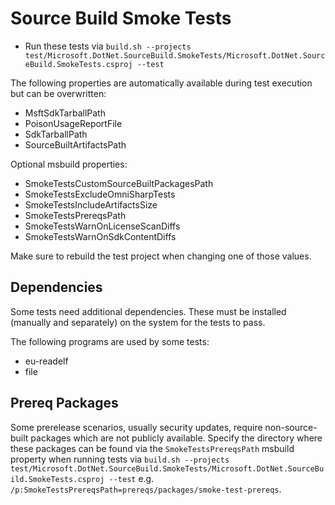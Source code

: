 # Source Build Smoke Tests

* Run these tests via `build.sh --projects test/Microsoft.DotNet.SourceBuild.SmokeTests/Microsoft.DotNet.SourceBuild.SmokeTests.csproj --test`

The following properties are automatically available during test execution but can be overwritten:
- MsftSdkTarballPath
- PoisonUsageReportFile
- SdkTarballPath
- SourceBuiltArtifactsPath

Optional msbuild properties:
- SmokeTestsCustomSourceBuiltPackagesPath
- SmokeTestsExcludeOmniSharpTests
- SmokeTestsIncludeArtifactsSize
- SmokeTestsPrereqsPath
- SmokeTestsWarnOnLicenseScanDiffs
- SmokeTestsWarnOnSdkContentDiffs

Make sure to rebuild the test project when changing one of those values.

## Dependencies

Some tests need additional dependencies. These must be installed (manually and separately) on the system for the tests to pass.

The following programs are used by some tests:

- eu-readelf
- file

## Prereq Packages

Some prerelease scenarios, usually security updates, require non-source-built packages which are not publicly available.
Specify the directory where these packages can be found via the `SmokeTestsPrereqsPath` msbuild property when running tests via `build.sh --projects test/Microsoft.DotNet.SourceBuild.SmokeTests/Microsoft.DotNet.SourceBuild.SmokeTests.csproj --test` e.g.
`/p:SmokeTestsPrereqsPath=prereqs/packages/smoke-test-prereqs`.